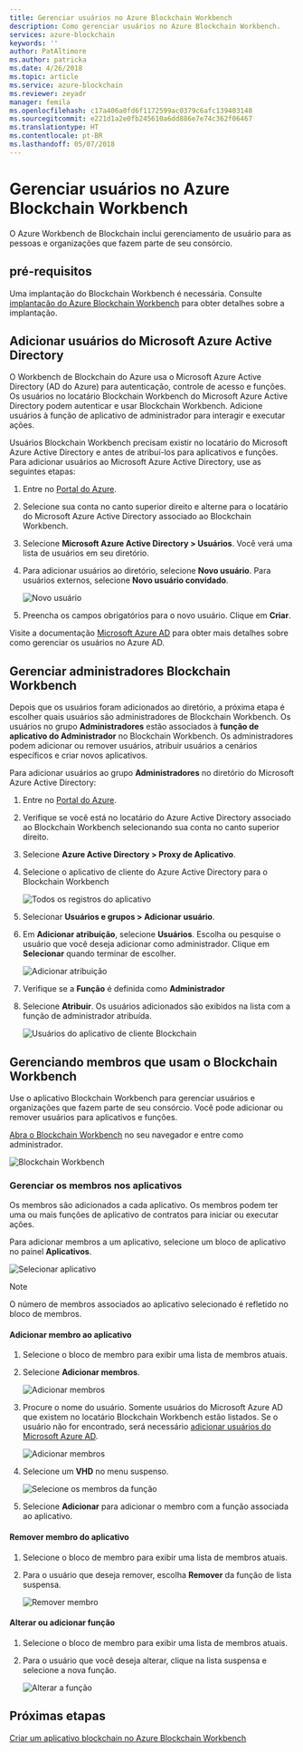 ```yaml
---
title: Gerenciar usuários no Azure Blockchain Workbench
description: Como gerenciar usuários no Azure Blockchain Workbench.
services: azure-blockchain
keywords: ''
author: PatAltimore
ms.author: patricka
ms.date: 4/26/2018
ms.topic: article
ms.service: azure-blockchain
ms.reviewer: zeyadr
manager: femila
ms.openlocfilehash: c17a406a0fd6f1172599ac0379c6afc139403148
ms.sourcegitcommit: e221d1a2e0fb245610a6dd886e7e74c362f06467
ms.translationtype: HT
ms.contentlocale: pt-BR
ms.lasthandoff: 05/07/2018
---
```

# <a name="manage-users-in-azure-blockchain-workbench"></a>Gerenciar usuários no Azure Blockchain Workbench

O Azure Workbench de Blockchain inclui gerenciamento de usuário para as pessoas e organizações que fazem parte de seu consórcio.

## <a name="prerequisites"></a>pré-requisitos

Uma implantação do Blockchain Workbench é necessária. Consulte [implantação do Azure Blockchain Workbench](blockchain-workbench-deploy.md) para obter detalhes sobre a implantação.

## <a name="add-azure-ad-users"></a>Adicionar usuários do Microsoft Azure Active Directory

O Workbench de Blockchain do Azure usa o Microsoft Azure Active Directory (AD do Azure) para autenticação, controle de acesso e funções. Os usuários no locatário Blockchain Workbench do Microsoft Azure Active Directory podem autenticar e usar Blockchain Workbench. Adicione usuários à função de aplicativo de administrador para interagir e executar ações.

Usuários Blockchain Workbench precisam existir no locatário do Microsoft Azure Active Directory e antes de atribuí-los para aplicativos e funções. Para adicionar usuários ao Microsoft Azure Active Directory, use as seguintes etapas:

1.  Entre no [Portal do Azure](https://portal.azure.com).
2.  Selecione sua conta no canto superior direito e alterne para o locatário do Microsoft Azure Active Directory associado ao Blockchain Workbench.
3.  Selecione **Microsoft Azure Active Directory > Usuários**. Você verá uma lista de usuários em seu diretório.
4.  Para adicionar usuários ao diretório, selecione **Novo usuário**. Para usuários externos, selecione **Novo usuário convidado**.

    ![Novo usuário](media/blockchain-workbench-manage-users/add-ad-user.png)

5.  Preencha os campos obrigatórios para o novo usuário. Clique em **Criar**.

Visite a documentação [Microsoft Azure AD](../active-directory/add-users-azure-active-directory.md) para obter mais detalhes sobre como gerenciar os usuários no Azure AD.

## <a name="manage-blockchain-workbench-administrators"></a>Gerenciar administradores Blockchain Workbench

Depois que os usuários foram adicionados ao diretório, a próxima etapa é escolher quais usuários são administradores de Blockchain Workbench. Os usuários no grupo **Administradores** estão associados à **função de aplicativo do Administrador** no Blockchain Workbench. Os administradores podem adicionar ou remover usuários, atribuir usuários a cenários específicos e criar novos aplicativos.

Para adicionar usuários ao grupo **Administradores** no diretório do Microsoft Azure Active Directory:

1.  Entre no [Portal do Azure](https://portal.azure.com).
2.  Verifique se você está no locatário do Azure Active Directory associado ao Blockchain Workbench selecionando sua conta no canto superior direito.
3.  Selecione **Azure Active Directory > Proxy de Aplicativo**.
4.  Selecione o aplicativo de cliente do Azure Active Directory para o Blockchain Workbench
    
    ![Todos os registros do aplicativo](media/blockchain-workbench-manage-users/select-blockchain-client-app.png)

5.  Selecionar **Usuários e grupos > Adicionar usuário**.
6.  Em **Adicionar atribuição**, selecione **Usuários**. Escolha ou pesquise o usuário que você deseja adicionar como administrador. Clique em **Selecionar** quando terminar de escolher.

    ![Adicionar atribuição](media/blockchain-workbench-manage-users/add-user-assignment.png)

9.  Verifique se a **Função** é definida como **Administrador**
10. Selecione **Atribuir**. Os usuários adicionados são exibidos na lista com a função de administrador atribuída.

    ![Usuários do aplicativo de cliente Blockchain](media/blockchain-workbench-manage-users/blockchain-admin-list.png)

## <a name="managing-blockchain-workbench-members"></a>Gerenciando membros que usam o Blockchain Workbench

Use o aplicativo Blockchain Workbench para gerenciar usuários e organizações que fazem parte de seu consórcio. Você pode adicionar ou remover usuários para aplicativos e funções.

[Abra o Blockchain Workbench](blockchain-workbench-deploy.md#blockchain-workbench-web-url) no seu navegador e entre como administrador.

![Blockchain Workbench](media/blockchain-workbench-manage-users/blockchain-workbench-applications.png)

### <a name="managing-members-in-applications"></a>Gerenciar os membros nos aplicativos

Os membros são adicionados a cada aplicativo. Os membros podem ter uma ou mais funções de aplicativo de contratos para iniciar ou executar ações.

Para adicionar membros a um aplicativo, selecione um bloco de aplicativo no painel **Aplicativos**.

![Selecionar aplicativo](media/blockchain-workbench-manage-users/blockchain-workbench-select-application.png)

> [!NOTE]
> O número de membros associados ao aplicativo selecionado é refletido no bloco de membros.

#### <a name="add-member-to-application"></a>Adicionar membro ao aplicativo

1. Selecione o bloco de membro para exibir uma lista de membros atuais.
2. Selecione **Adicionar membros**.

    ![Adicionar membros](media/blockchain-workbench-manage-users/application-add-members.png)

3. Procure o nome do usuário.  Somente usuários do Microsoft Azure AD que existem no locatário Blockchain Workbench estão listados. Se o usuário não for encontrado, será necessário [adicionar usuários do Microsoft Azure AD](#add-azure-ad-users).

    ![Adicionar membros](media/blockchain-workbench-manage-users/find-user.png)

4. Selecione um **VHD** no menu suspenso.

    ![Selecione os membros da função](media/blockchain-workbench-manage-users/application-select-role.png)

5. Selecione **Adicionar** para adicionar o membro com a função associada ao aplicativo.

#### <a name="remove-member-from-application"></a>Remover membro do aplicativo

1. Selecione o bloco de membro para exibir uma lista de membros atuais.
2. Para o usuário que deseja remover, escolha **Remover** da função de lista suspensa.

    ![Remover membro](media/blockchain-workbench-manage-users/application-remove-member.png)

#### <a name="change-or-add-role"></a>Alterar ou adicionar função

1. Selecione o bloco de membro para exibir uma lista de membros atuais.
2. Para o usuário que você deseja alterar, clique na lista suspensa e selecione a nova função.

    ![Alterar a função](media/blockchain-workbench-manage-users/application-change-role.png)

## <a name="next-steps"></a>Próximas etapas

[Criar um aplicativo blockchain no Azure Blockchain Workbench](blockchain-workbench-create-app.md)
